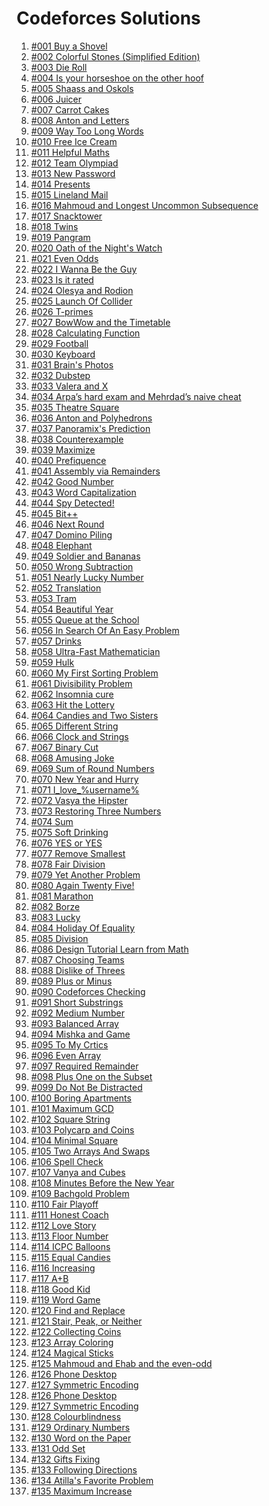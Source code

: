 <h1>Codeforces Solutions</h1>

<ol>
  <li><a href='https://github.com/atef7534/codeforces1000/tree/main/%23001%20Buy%20a%20Shovel/solve.cpp'>#001 Buy a Shovel</a></li>
  <li><a href='https://github.com/atef7534/codeforces1000/tree/main/%23002%20Colorful%20Stones%20(Simplified%20Edition)/solve.cpp'>#002 Colorful Stones (Simplified Edition)</a></li>
  <li><a href='https://github.com/atef7534/codeforces1000/tree/main/%23003%20Die%20Roll/solve.cpp'>#003 Die Roll</a></li>
  <li><a href='https://github.com/atef7534/codeforces1000/tree/main/%23004%20Is%20your%20horseshoe%20on%20the%20other%20hoof/solve.cpp'>#004 Is your horseshoe on the other hoof</a></li>
  <li><a href='https://github.com/atef7534/codeforces1000/tree/main/%23005%20Shaass%20and%20Oskols/solve.cpp'>#005 Shaass and Oskols</a></li>
  <li><a href='https://github.com/atef7534/codeforces1000/tree/main/%23006%20Juicer/solve.cpp'>#006 Juicer</a></li>
  <li><a href='https://github.com/atef7534/codeforces1000/tree/main/%23007%20Carrot%20Cakes/solve.cpp'>#007 Carrot Cakes</a></li>
  <li><a href='https://github.com/atef7534/codeforces1000/tree/main/%23008%20Anton%20and%20Letters/solve.cpp'>#008 Anton and Letters</a></li>
  <li><a href='https://github.com/atef7534/codeforces1000/tree/main/%23009%20Way%20Too%20Long%20Words/solve.cpp'>#009 Way Too Long Words</a></li>
  <li><a href='https://github.com/atef7534/codeforces1000/tree/main/%23010%20Free%20Ice%20Cream/solve.cpp'>#010 Free Ice Cream</a></li>
  <li><a href='https://github.com/atef7534/codeforces1000/tree/main/%23011%20Helpful%20Maths/solve.cpp'>#011 Helpful Maths</a></li>
  <li><a href='https://github.com/atef7534/codeforces1000/tree/main/%23012%20Team%20Olympiad/solve.cpp'>#012 Team Olympiad</a></li>
  <li><a href='https://github.com/atef7534/codeforces1000/tree/main/%23013%20New%20Password/solve.cpp'>#013 New Password</a></li>
  <li><a href='https://github.com/atef7534/codeforces1000/tree/main/%23014%20Presents/solve.cpp'>#014 Presents</a></li>
  <li><a href='https://github.com/atef7534/codeforces1000/tree/main/%23015%20Lineland%20Mail/solve.cpp'>#015 Lineland Mail</a></li>
  <li><a href='https://github.com/atef7534/codeforces1000/tree/main/%23016%20Mahmoud%20and%20Longest%20Uncommon%20Subsequence/solve.cpp'>#016 Mahmoud and Longest Uncommon Subsequence</a></li>
  <li><a href='https://github.com/atef7534/codeforces1000/tree/main/%23017%20Snacktower/solve.cpp'>#017 Snacktower</a></li>
  <li><a href='https://github.com/atef7534/codeforces1000/tree/main/%23018%20Twins/solve.cpp'>#018 Twins</a></li>
  <li><a href='https://github.com/atef7534/codeforces1000/tree/main/%23019%20Pangram/solve.cpp'>#019 Pangram</a></li>
  <li><a href='https://github.com/atef7534/codeforces1000/tree/main/%23020%20Oath%20of%20the%20Night's%20Watch/solve.cpp'>#020 Oath of the Night's Watch</a></li>       
  <li><a href='https://github.com/atef7534/codeforces1000/tree/main/%23021%20Even%20Odds/solve.cpp'>#021 Even Odds</a></li>
  <li><a href='https://github.com/atef7534/codeforces1000/tree/main/%23022%20I%20Wanna%20Be%20the%20Guy/solve.cpp'>#022 I Wanna Be the Guy</a></li>
  <li><a href='https://github.com/atef7534/codeforces1000/tree/main/%23023%20Is%20it%20rated/solve.cpp'>#023 Is it rated</a></li>
  <li><a href='https://github.com/atef7534/codeforces1000/tree/main/%23024%20Olesya%20and%20Rodion/solve.cpp'>#024 Olesya and Rodion</a></li>
  <li><a href='https://github.com/atef7534/codeforces1000/tree/main/%23025%20Launch%20Of%20Collider/solve.cpp'>#025 Launch Of Collider</a></li>
  <li><a href='https://github.com/atef7534/codeforces1000/tree/main/%23026%20T-primes/solve.cpp'>#026 T-primes</a></li>
  <li><a href='https://github.com/atef7534/codeforces1000/tree/main/%23027%20BowWow%20and%20the%20Timetable/solve.cpp'>#027 BowWow and the Timetable</a></li>
  <li><a href='https://github.com/atef7534/codeforces1000/tree/main/%23028%20Calculating%20Function/solve.cpp'>#028 Calculating Function</a></li>
  <li><a href='https://github.com/atef7534/codeforces1000/tree/main/%23029%20Football/solve.cpp'>#029 Football</a></li>
  <li><a href='https://github.com/atef7534/codeforces1000/tree/main/%23030%20Keyboard/solve.cpp'>#030 Keyboard</a></li>
  <li><a href='https://github.com/atef7534/codeforces1000/tree/main/%23031%20Brain's%20Photos/solve.cpp'>#031 Brain's Photos</a></li>
  <li><a href='https://github.com/atef7534/codeforces1000/tree/main/%23032%20Dubstep/solve.cpp'>#032 Dubstep</a></li>
  <li><a href='https://github.com/atef7534/codeforces1000/tree/main/%23033%20Valera%20and%20X/solve.cpp'>#033 Valera and X</a></li>
  <li><a href='https://github.com/atef7534/codeforces1000/tree/main/%23034%20Arpa’s%20hard%20exam%20and%20Mehrdad’s%20naive%20cheat/solve.cpp'>#034 Arpa’s hard exam and Mehrdad’s naive cheat</a></li>
  <li><a href='https://github.com/atef7534/codeforces1000/tree/main/%23035%20Theatre%20Square/solve.cpp'>#035 Theatre Square</a></li>
  <li><a href='https://github.com/atef7534/codeforces1000/tree/main/%23036%20Anton%20and%20Polyhedrons/solve.cpp'>#036 Anton and Polyhedrons</a></li>
  <li><a href='https://github.com/atef7534/codeforces1000/tree/main/%23037%20Panoramix's%20Prediction/solve.cpp'>#037 Panoramix's Prediction</a></li>
  <li><a href='https://github.com/atef7534/codeforces1000/tree/main/%23038%20Counterexample/solve.cpp'>#038 Counterexample</a></li>
  <li><a href='https://github.com/atef7534/codeforces1000/tree/main/%23039%20Maximize/solve.cpp'>#039 Maximize</a></li>
  <li><a href='https://github.com/atef7534/codeforces1000/tree/main/%23040%20Prefiquence/solve.cpp'>#040 Prefiquence</a></li>
  <li><a href='https://github.com/atef7534/codeforces1000/tree/main/%23041%20Assembly%20via%20Remainders/solve.cpp'>#041 Assembly via Remainders</a></li>
  <li><a href='https://github.com/atef7534/codeforces1000/tree/main/%23042%20Good%20Number/solve.cpp'>#042 Good Number</a></li>
  <li><a href='https://github.com/atef7534/codeforces1000/tree/main/%23043%20Word%20Capitalization/solve.cpp'>#043 Word Capitalization</a></li>
  <li><a href='https://github.com/atef7534/codeforces1000/tree/main/%23044%20Spy%20Detected!/solve.cpp'>#044 Spy Detected!</a></li>
  <li><a href='https://github.com/atef7534/codeforces1000/tree/main/%23045%20Bit++/solve.cpp'>#045 Bit++</a></li>
  <li><a href='https://github.com/atef7534/codeforces1000/tree/main/%23046%20Next%20Round/solve.cpp'>#046 Next Round</a></li>
  <li><a href='https://github.com/atef7534/codeforces1000/tree/main/%23047%20Domino%20Piling/solve.cpp'>#047 Domino Piling</a></li>
  <li><a href='https://github.com/atef7534/codeforces1000/tree/main/%23048%20Elephant/solve.cpp'>#048 Elephant</a></li>
  <li><a href='https://github.com/atef7534/codeforces1000/tree/main/%23049%20Soldier%20and%20Bananas/solve.cpp'>#049 Soldier and Bananas</a></li>
  <li><a href='https://github.com/atef7534/codeforces1000/tree/main/%23050%20Wrong%20Subtraction/solve.cpp'>#050 Wrong Subtraction</a></li>
  <li><a href='https://github.com/atef7534/codeforces1000/tree/main/%23051%20Nearly%20Lucky%20Number/solve.cpp'>#051 Nearly Lucky Number</a></li>
  <li><a href='https://github.com/atef7534/codeforces1000/tree/main/%23052%20Translation/solve.cpp'>#052 Translation</a></li>
  <li><a href='https://github.com/atef7534/codeforces1000/tree/main/%23053%20Tram/solve.cpp'>#053 Tram</a></li>
  <li><a href='https://github.com/atef7534/codeforces1000/tree/main/%23054%20Beautiful%20Year/solve.cpp'>#054 Beautiful Year</a></li>
  <li><a href='https://github.com/atef7534/codeforces1000/tree/main/%23055%20Queue%20at%20the%20School/solve.cpp'>#055 Queue at the School</a></li>
  <li><a href='https://github.com/atef7534/codeforces1000/tree/main/%23056%20In%20Search%20Of%20An%20Easy%20Problem/solve.cpp'>#056 In Search Of An Easy Problem</a></li>
  <li><a href='https://github.com/atef7534/codeforces1000/tree/main/%23057%20Drinks/solve.cpp'>#057 Drinks</a></li>
  <li><a href='https://github.com/atef7534/codeforces1000/tree/main/%23058%20Ultra-Fast%20Mathematician/solve.cpp'>#058 Ultra-Fast Mathematician</a></li>
  <li><a href='https://github.com/atef7534/codeforces1000/tree/main/%23059%20Hulk/solve.cpp'>#059 Hulk</a></li>
  <li><a href='https://github.com/atef7534/codeforces1000/tree/main/%23060%20My%20First%20Sorting%20Problem/solve.cpp'>#060 My First Sorting Problem</a></li>
  <li><a href='https://github.com/atef7534/codeforces1000/tree/main/%23061%20Divisibility%20Problem/solve.cpp'>#061 Divisibility Problem</a></li>
  <li><a href='https://github.com/atef7534/codeforces1000/tree/main/%23062%20Insomnia%20cure/solve.cpp'>#062 Insomnia cure</a></li>
  <li><a href='https://github.com/atef7534/codeforces1000/tree/main/%23063%20Hit%20the%20Lottery/solve.cpp'>#063 Hit the Lottery</a></li>
  <li><a href='https://github.com/atef7534/codeforces1000/tree/main/%23064%20Candies%20and%20Two%20Sisters/solve.cpp'>#064 Candies and Two Sisters</a></li>
  <li><a href='https://github.com/atef7534/codeforces1000/tree/main/%23065%20Different%20String/solve.cpp'>#065 Different String</a></li>
  <li><a href='https://github.com/atef7534/codeforces1000/tree/main/%23066%20Clock%20and%20Strings/solve.cpp'>#066 Clock and Strings</a></li>
  <li><a href='https://github.com/atef7534/codeforces1000/tree/main/%23067%20Binary%20Cut/solve.cpp'>#067 Binary Cut</a></li>
  <li><a href='https://github.com/atef7534/codeforces1000/tree/main/%23068%20Amusing%20Joke/solve.cpp'>#068 Amusing Joke</a></li>
  <li><a href='https://github.com/atef7534/codeforces1000/tree/main/%23069%20Sum%20of%20Round%20Numbers/solve.cpp'>#069 Sum of Round Numbers</a></li>
  <li><a href='https://github.com/atef7534/codeforces1000/tree/main/%23070%20New%20Year%20and%20Hurry/solve.cpp'>#070 New Year and Hurry</a></li>
  <li><a href='https://github.com/atef7534/codeforces1000/tree/main/%23071%20I_love_%username%/solve.cpp'>#071 I_love_%username%</a></li>
  <li><a href='https://github.com/atef7534/codeforces1000/tree/main/%23072%20Vasya%20the%20Hipster/solve.cpp'>#072 Vasya the Hipster</a></li>
  <li><a href='https://github.com/atef7534/codeforces1000/tree/main/%23073%20Restoring%20Three%20Numbers/solve.cpp'>#073 Restoring Three Numbers</a></li>
  <li><a href='https://github.com/atef7534/codeforces1000/tree/main/%23074%20Sum/solve.cpp'>#074 Sum</a></li>
  <li><a href='https://github.com/atef7534/codeforces1000/tree/main/%23075%20Soft%20Drinking/solve.cpp'>#075 Soft Drinking</a></li>
  <li><a href='https://github.com/atef7534/codeforces1000/tree/main/%23076%20YES%20or%20YES/solve.cpp'>#076 YES or YES</a></li>
  <li><a href='https://github.com/atef7534/codeforces1000/tree/main/%23077%20Remove%20Smallest/solve.cpp'>#077 Remove Smallest</a></li>
  <li><a href='https://github.com/atef7534/codeforces1000/tree/main/%23078%20Fair%20Division/solve.cpp'>#078 Fair Division</a></li>
  <li><a href='https://github.com/atef7534/codeforces1000/tree/main/%23079%20Yet%20Another%20Problem/solve.cpp'>#079 Yet Another Problem</a></li>
  <li><a href='https://github.com/atef7534/codeforces1000/tree/main/%23080%20Again%20Twenty%20Five!/solve.cpp'>#080 Again Twenty Five!</a></li>
  <li><a href='https://github.com/atef7534/codeforces1000/tree/main/%23081%20Marathon/solve.cpp'>#081 Marathon</a></li>
  <li><a href='https://github.com/atef7534/codeforces1000/tree/main/%23082%20Borze/solve.cpp'>#082 Borze</a></li>
  <li><a href='https://github.com/atef7534/codeforces1000/tree/main/%23083%20Lucky/solve.cpp'>#083 Lucky</a></li>
  <li><a href='https://github.com/atef7534/codeforces1000/tree/main/%23084%20Holiday%20Of%20Equality/solve.cpp'>#084 Holiday Of Equality</a></li>
  <li><a href='https://github.com/atef7534/codeforces1000/tree/main/%23085%20Division/solve.cpp'>#085 Division</a></li>
  <li><a href='https://github.com/atef7534/codeforces1000/tree/main/%23086%20Design%20Tutorial%20Learn%20from%20Math/solve.cpp'>#086 Design Tutorial Learn from Math</a></li>
  <li><a href='https://github.com/atef7534/codeforces1000/tree/main/%23087%20Choosing%20Teams/solve.cpp'>#087 Choosing Teams</a></li>
  <li><a href='https://github.com/atef7534/codeforces1000/tree/main/%23088%20Dislike%20of%20Threes/solve.cpp'>#088 Dislike of Threes</a></li>
  <li><a href='https://github.com/atef7534/codeforces1000/tree/main/%23089%20Plus%20or%20Minus/solve.cpp'>#089 Plus or Minus</a></li>
  <li><a href='https://github.com/atef7534/codeforces1000/tree/main/%23090%20Codeforces%20Checking/solve.cpp'>#090 Codeforces Checking</a></li>
  <li><a href='https://github.com/atef7534/codeforces1000/tree/main/%23091%20Short%20Substrings/solve.cpp'>#091 Short Substrings</a></li>
  <li><a href='https://github.com/atef7534/codeforces1000/tree/main/%23092%20Medium%20Number/solve.cpp'>#092 Medium Number</a></li>
  <li><a href='https://github.com/atef7534/codeforces1000/tree/main/%23093%20Balanced%20Array/solve.cpp'>#093 Balanced Array</a></li>
  <li><a href='https://github.com/atef7534/codeforces1000/tree/main/%23094%20Mishka%20and%20Game/solve.cpp'>#094 Mishka and Game</a></li>
  <li><a href='https://github.com/atef7534/codeforces1000/tree/main/%23095%20To%20My%20Crtics/solve.cpp'>#095 To My Crtics</a></li>
  <li><a href='https://github.com/atef7534/codeforces1000/tree/main/%23096%20Even%20Array/solve.cpp'>#096 Even Array</a></li>
  <li><a href='https://github.com/atef7534/codeforces1000/tree/main/%23097%20Required%20Remainder/solve.cpp'>#097 Required Remainder</a></li>
  <li><a href='https://github.com/atef7534/codeforces1000/tree/main/%23098%20Plus%20One%20on%20the%20Subset/solve.cpp'>#098 Plus One on the Subset</a></li>
  <li><a href='https://github.com/atef7534/codeforces1000/tree/main/%23099%20Do%20Not%20Be%20Distracted/solve.cpp'>#099 Do Not Be Distracted</a></li>
  <li><a href='https://github.com/atef7534/codeforces1000/tree/main/%23100%20Boring%20Apartments/solve.cpp'>#100 Boring Apartments</a></li>
  <li><a href='https://github.com/atef7534/codeforces1000/tree/main/%23101%20Maximum%20GCD/solve.cpp'>#101 Maximum GCD</a></li>
  <li><a href='https://github.com/atef7534/codeforces1000/tree/main/%23102%20Square%20String/solve.cpp'>#102 Square String</a></li>
  <li><a href='https://github.com/atef7534/codeforces1000/tree/main/%23103%20Polycarp%20and%20Coins/solve.cpp'>#103 Polycarp and Coins</a></li>
  <li><a href='https://github.com/atef7534/codeforces1000/tree/main/%23104%20Minimal%20Square/solve.cpp'>#104 Minimal Square</a></li>
  <li><a href='https://github.com/atef7534/codeforces1000/tree/main/%23105%20Two%20Arrays%20And%20Swaps/solve.cpp'>#105 Two Arrays And Swaps</a></li>
  <li><a href='https://github.com/atef7534/codeforces1000/tree/main/%23106%20Spell%20Check/solve.cpp'>#106 Spell Check</a></li>
  <li><a href='https://github.com/atef7534/codeforces1000/tree/main/%23107%20Vanya%20and%20Cubes/solve.cpp'>#107 Vanya and Cubes</a></li>
  <li><a href='https://github.com/atef7534/codeforces1000/tree/main/%23108%20Minutes%20Before%20the%20New%20Year/solve.cpp'>#108 Minutes Before the New Year</a></li>   
  <li><a href='https://github.com/atef7534/codeforces1000/tree/main/%23109%20Bachgold%20Problem/solve.cpp'>#109 Bachgold Problem</a></li>
  <li><a href='https://github.com/atef7534/codeforces1000/tree/main/%23110%20Fair%20Playoff/solve.cpp'>#110 Fair Playoff</a></li>
  <li><a href='https://github.com/atef7534/codeforces1000/tree/main/%23111%20Honest%20Coach/solve.cpp'>#111 Honest Coach</a></li>
  <li><a href='https://github.com/atef7534/codeforces1000/tree/main/%23112%20Love%20Story/solve.cpp'>#112 Love Story</a></li>
  <li><a href='https://github.com/atef7534/codeforces1000/tree/main/%23113%20Floor%20Number/solve.cpp'>#113 Floor Number</a></li>
  <li><a href='https://github.com/atef7534/codeforces1000/tree/main/%23114%20ICPC%20Balloons/solve.cpp'>#114 ICPC Balloons</a></li>
  <li><a href='https://github.com/atef7534/codeforces1000/tree/main/%23115%20Equal%20Candies/solve.cpp'>#115 Equal Candies</a></li>
  <li><a href='https://github.com/atef7534/codeforces1000/tree/main/%23116%20Increasing/solve.cpp'>#116 Increasing</a></li>
  <li><a href='https://github.com/atef7534/codeforces1000/tree/main/%23117%20A+B/solve.cpp'>#117 A+B</a></li>
  <li><a href='https://github.com/atef7534/codeforces1000/tree/main/%23118%20Good%20Kid/solve.cpp'>#118 Good Kid</a></li>
  <li><a href='https://github.com/atef7534/codeforces1000/tree/main/%23119%20Word%20Game/solve.cpp'>#119 Word Game</a></li>
  <li><a href='https://github.com/atef7534/codeforces1000/tree/main/%23120%20Find%20and%20Replace/solve.cpp'>#120 Find and Replace</a></li>
  <li><a href='https://github.com/atef7534/codeforces1000/tree/main/%23121%20Stair,%20Peak,%20or%20Neither/solve.cpp'>#121 Stair, Peak, or Neither</a></li>
  <li><a href='https://github.com/atef7534/codeforces1000/tree/main/%23122%20Collecting%20Coins/solve.cpp'>#122 Collecting Coins</a></li>
  <li><a href='https://github.com/atef7534/codeforces1000/tree/main/%23123%20Array%20Coloring/solve.cpp'>#123 Array Coloring</a></li>
  <li><a href='https://github.com/atef7534/codeforces1000/tree/main/%23124%20Magical%20Sticks/solve.cpp'>#124 Magical Sticks</a></li>
  <li><a href='https://github.com/atef7534/codeforces1000/tree/main/%23125%20Mahmoud%20and%20Ehab%20and%20the%20even-odd/solve.cpp'>#125 Mahmoud and Ehab and the even-odd</a></li>
  <li><a href='https://github.com/atef7534/codeforces1000/tree/main/%23126%20Phone%20Desktop/solve.cpp'>#126 Phone Desktop</a></li>
  <li><a href='https://github.com/atef7534/codeforces1000/tree/main/%23127%20Symmetric%20Encoding/solve.cpp'>#127 Symmetric Encoding</a></li>
  <li><a href='https://github.com/atef7534/codeforces1000/tree/main/%23126%20Phone%20Desktop/solve.cpp'>#126 Phone Desktop</a></li>
  <li><a href='https://github.com/atef7534/codeforces1000/tree/main/%23127%20Symmetric%20Encoding/solve.cpp'>#127 Symmetric Encoding</a></li>
  <li><a href='https://github.com/atef7534/codeforces1000/tree/main/%23128%20Colourblindness/solve.cpp'>#128 Colourblindness</a></li>
  <li><a href='https://github.com/atef7534/codeforces1000/tree/main/%23129%20Ordinary%20Numbers/solve.cpp'>#129 Ordinary Numbers</a></li>
  <li><a href='https://github.com/atef7534/codeforces1000/tree/main/%23130%20Word%20on%20the%20Paper/solve.cpp'>#130 Word on the Paper</a></li>
  <li><a href='https://github.com/atef7534/codeforces1000/tree/main/%23131%20Odd%20Set/solve.cpp'>#131 Odd Set</a></li>
  <li><a href='https://github.com/atef7534/codeforces1000/tree/main/%23132%20Gifts%20Fixing/solve.cpp'>#132 Gifts Fixing</a></li>
  <li><a href='https://github.com/atef7534/codeforces1000/tree/main/%23133%20Following%20Directions/solve.cpp'>#133 Following Directions</a></li>
  <li><a href='https://github.com/atef7534/codeforces1000/tree/main/%23134%20Atilla's%20Favorite%20Problem/solve.cpp'>#134 Atilla's Favorite Problem</a></li> 
  <li><a href='https://github.com/atef7534/codeforces1000/tree/main/%23135%20Maximum%20Increase/solve.cpp'>#135 Maximum Increase</a></li>
</ol>
